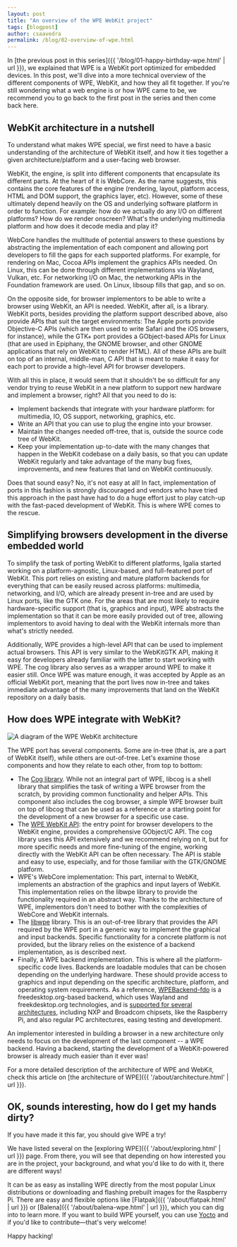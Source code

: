 ```yaml
---
layout: post
title: "An overview of the WPE WebKit project"
tags: [blogpost]
author: csaavedra
permalink: /blog/02-overview-of-wpe.html
---
```


In [the previous post in this series]({{ '/blog/01-happy-birthday-wpe.html' | url }}),
we explained that WPE is a WebKit
port optimized for embedded devices. In this post, we'll dive into a
more technical overview of the different components of WPE, WebKit,
and how they all fit together. If you're still wondering what a web
engine is or how WPE came to be, we recommend you to go back to the
first post in the series and then come back here.

## WebKit architecture in a nutshell

To understand what makes WPE special, we first need to have a basic
understanding of the architecture of WebKit itself, and how it ties
together a given architecture/platform and a user-facing web browser.

WebKit, the engine, is split into different components that
encapsulate its different parts. At the heart of it is WebCore. As the
name suggests, this contains the core features of the engine
(rendering, layout, platform access, HTML and DOM support, the
graphics layer, etc). However, some of these ultimately depend heavily
on the OS and underlying software platform in order to function. For
example: how do we actually do any I/O on different platforms? How do
we render onscreen? What's the underlying multimedia platform and how
does it decode media and play it?

WebCore handles the multitude of potential answers to these questions
by abstracting the implementation of each component and allowing port
developers to fill the gaps for each supported platforms. For example,
for rendering on Mac, Cocoa APIs implement the graphics APIs
needed. On Linux, this can be done through different implementations
via Wayland, Vulkan, etc. For networking I/O on Mac, the networking
APIs in the Foundation framework are used. On Linux, libsoup fills
that gap, and so on.

On the opposite side, for browser implementors to be able to write a
browser using WebKit, an API is needed. WebKit, after all, is a
library. WebKit ports, besides providing the platform support
described above, also provide APIs that suit the target environments:
The Apple ports provide Objective-C APIs (which are then used to write
Safari and the iOS browsers, for instance), while the GTK+ port
provides a GObject-based APIs for Linux (that are used in Epiphany,
the GNOME browser, and other GNOME applications that rely on WebKit to
render HTML). All of these APIs are built on top of an internal,
middle-man, C API that is meant to make it easy for each port to
provide a high-level API for browser developers.

With all this in place, it would seem that it shouldn't be so
difficult for any vendor trying to reuse WebKit in a new platform to
support new hardware and implement a browser, right? All that you need
to do is:

- Implement backends that integrate with your hardware platform: for
  multimedia, IO, OS support, networking, graphics, etc.
- Write an API that you can use to plug the engine into your browser.
- Maintain the changes needed off-tree, that is, outside the source code tree
  of WebKit.
- Keep your implementation up-to-date with the many changes that happen in the
  WebKit codebase on a daily basis, so that you can update WebKit regularly
  and take advantage of the many bug fixes, improvements, and new features
  that land on WebKit continuously.

Does that sound easy? No, it's not easy at all! In fact,
implementation of ports in this fashion is strongly discouraged and
vendors who have tried this approach in the past have had to do a huge
effort just to play catch-up with the fast-paced development of
WebKit. This is where WPE comes to the rescue.

## Simplifying browsers development in the diverse embedded world

To simplify the task of porting WebKit to different platforms, Igalia
started working on a platform-agnostic, Linux-based, and full-featured
port of WebKit. This port relies on existing and mature platform
backends for everything that can be easily reused across platforms:
multimedia, networking, and I/O, which are already present in-tree and
are used by Linux ports, like the GTK one. For the areas that are most
likely to require hardware-specific support (that is, graphics and
input), WPE abstracts the implementation so that it can be more easily
provided out of tree, allowing implementors to avoid having to deal
with the WebKit internals more than what's strictly needed.

Additionally, WPE provides a high-level API that can be used to
implement actual browsers. This API is very similar to the WebKitGTK
API, making it easy for developers already familiar with the latter to
start working with WPE. The cog library also serves as a wrapper
around WPE to make it easier still. Once WPE was mature enough, it was
accepted by Apple as an official WebKit port, meaning that the port
lives now in-tree and takes immediate advantage of the many
improvements that land on the WebKit repository on a daily basis.

## How does WPE integrate with WebKit?

<img style="display: block; margin: 1em auto;"
	alt="A diagram of the WPE WebKit architecture"
	src="{{ '/assets/wpe-architecture-diagram.png' | url }}">

The WPE port has several components. Some are in-tree (that is, are a
part of WebKit itself), while others are out-of-tree. Let's examine
those components and how they relate to each other, from top to
bottom:

- The <a href="https://github.com/Igalia/cog#cog">Cog library</a>.
  While not an integral part of WPE, libcog is a shell library that simplifies
  the task of writing a WPE browser from the scratch, by providing common
  functionality and helper APIs. This component also includes the cog browser,
  a simple WPE browser built on top of libcog that can be used as a reference
  or a starting point for the development of a new browser for a specific use
  case.
- The <a href="https://people.igalia.com/aperez/Documentation/wpe-webkit-1.1/">WPE WebKit API</a>:
  the entry point for browser developers to the WebKit engine, provides a
  comprehensive GObject/C API. The cog library uses this API extensively and
  we recommend relying on it, but for more specific needs and more fine-tuning
  of the engine, working directly with the WebKit API can be often necessary.
  The API is stable and easy to use, especially, and for those familiar with
  the GTK/GNOME platform.
- WPE's WebCore implementation: This part, internal to WebKit, implements
  an abstraction of the graphics and input layers of WebKit. This
  implementation relies on the libwpe library to provide the functionality
  required in an abstract way. Thanks to the architecture of WPE, implementors
  don't need to bother with the complexities of WebCore and WebKit internals.
- The <a href="https://github.com/WebPlatformForEmbedded/libwpe">libwpe</a>
  library. This is an out-of-tree library that provides the API required by
  the WPE port in a generic way to implement the graphical and input backends.
  Specific functionality for a concrete platform is not provided, but the
  library relies on the existence of a backend implementation, as is described
  next.
- Finally, a WPE backend implementation. This is where all the
  platform-specific code lives. Backends are loadable modules that can be
  chosen depending on the underlying hardware. These should provide access to
  graphics and input depending on the specific architecture, platform, and
  operating system requirements. As a reference, <a
  href="https://github.com/Igalia/WPEBackend-fdo">WPEBackend-fdo</a> is a
  freedesktop.org-based backend, which uses Wayland and freekdesktop.org
  technologies, and is <a href="{{ '/about/supported-hardware.html' | url }}">
  supported for several architectures</a>, including NXP and Broadcom chipsets, like the
  Raspberry Pi, and also regular PC architectures, easing testing and
  development.

An implementor interested in building a browser in a new architecture
only needs to focus on the development of the last component -- a WPE
backend. Having a backend, starting the development of a
WebKit-powered browser is already much easier than it ever was!

For a more detailed description of the architecture of WPE and WebKit,
check this article on [the architecture of WPE]({{ '/about/architecture.html' | url }}).

## OK, sounds interesting, how do I get my hands dirty?

If you have made it this far, you should give WPE a try!

We have listed several on the [exploring WPE]({{ '/about/exploring.html' | url }})
page. From there, you will see that depending on how interested you
are in the project, your background, and what you'd like to do with
it, there are different ways!

It can be as easy as installing WPE directly from the most popular
Linux distributions or downloading and flashing prebuilt images for
the Raspberry Pi. There are easy and flexible options like
[Flatpak]({{ '/about/flatpak.html' | url }}) or
[Balena]({{ '/about/balena-wpe.html' | url }}), which
you can dig into to learn more. If you want to build WPE yourself,
you can use [Yocto](https://github.com/Igalia/meta-webkit/wiki/WPE) and if
you'd like to contribute&mdash;that's very welcome!

Happy hacking!

